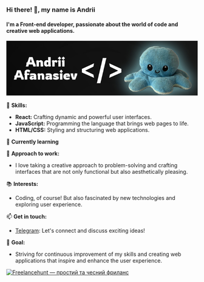 ### Hi there! 👋, my name is Andrii

#### I'm a Front-end developer, passionate about the world of code and creative web applications.
<p align="center">
 <img src="banner.jpg" alt="banner"/>
</p>

🚀 **Skills:**
- **React:** Crafting dynamic and powerful user interfaces.
- **JavaScript:** Programming the language that brings web pages to life.
- **HTML/CSS:** Styling and structuring web applications.

🌱 **Currently learning**

🎨 **Approach to work:**
- I love taking a creative approach to problem-solving and crafting interfaces that are not only functional but also aesthetically pleasing.

📚 **Interests:**
- Coding, of course! But also fascinated by new technologies and exploring user experience.

📫 **Get in touch:**
- [Telegram](https://t.me/Andyxax): Let's connect and discuss exciting ideas!
  
🚀 **Goal:**
- Striving for continuous improvement of my skills and creating web applications that inspire and enhance the user experience.


<a href="https://freelancehunt.com/freelancer/Andrii_afanasiev.html?from=shield&r=QWNLx" target="_blank"><img src="https://freelancehunt.com/shields/display/id/1485402/type/rating?style=for-the-badge&amp;lang=uk" alt="Freelancehunt — простий та чесний фриланс"></a>


